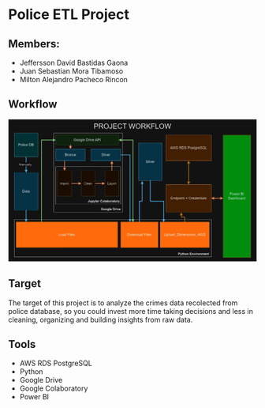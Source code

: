 # Police ETL Project

## Members:

- Jeffersson David Bastidas Gaona
- Juan Sebastian Mora Tibamoso
- Milton Alejandro Pacheco Rincon

## Workflow

![ProjectWorkflow](./Assets/Project_workflow.jpg)

## Target

The target of this project is to analyze the crimes data recolected from police database, so you could invest more time taking decisions and less in cleaning, organizing and building insights from raw data.

## Tools

- AWS RDS PostgreSQL
- Python
- Google Drive
- Google Colaboratory
- Power BI
